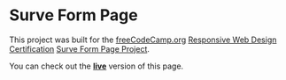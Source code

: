 # Surve Form Page
This project was built for the [freeCodeCamp.org](https://www.freecodecamp.org) [Responsive Web Design Certification](https://www.freecodecamp.org/learn/responsive-web-design/) [Surve Form Page Project](https://www.freecodecamp.org/learn/responsive-web-design/responsive-web-design-projects/build-a-survey-form).

You can check out the [**live**](https://codepen.io/Runefarer/full/XWjZmZO) version of this page.
